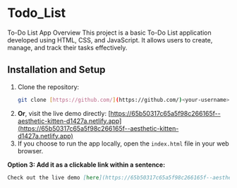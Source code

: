 # Todo_List
To-Do List App Overview This project is a basic To-Do List application developed using HTML, CSS, and JavaScript. It allows users to create, manage, and track their tasks effectively.
## Installation and Setup

1. Clone the repository:
   ```bash
   git clone [https://github.com/](https://github.com/)<your-username>/to-do-list-app.git
   
2. **Or**, visit the live demo directly: [https://65b50317c65a5f98c266165f--aesthetic-kitten-d1427a.netlify.app](https://65b50317c65a5f98c266165f--aesthetic-kitten-d1427a.netlify.app)
3. If you choose to run the app locally, open the `index.html` file in your web browser.


**Option 3: Add it as a clickable link within a sentence:**

```markdown
Check out the live demo [here](https://65b50317c65a5f98c266165f--aesthetic-kitten-d1427a.netlify.app) to experience the app in action.
